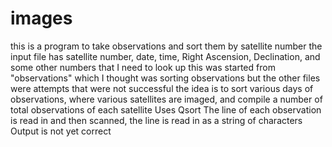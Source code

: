 # images
this is a program to take observations and sort them by satellite number
the input file has satellite number, date, time, Right Ascension, Declination, and some other numbers that I need to look up
this was started from "observations" which I thought was sorting observations but the other files
were attempts that were not successful
the idea is to sort various days of observations, where various satellites are imaged, and compile
a number of total observations of each satellite
Uses Qsort
The line of each observation is read in and then scanned, the line is read in as a string of characters
Output is not yet correct
